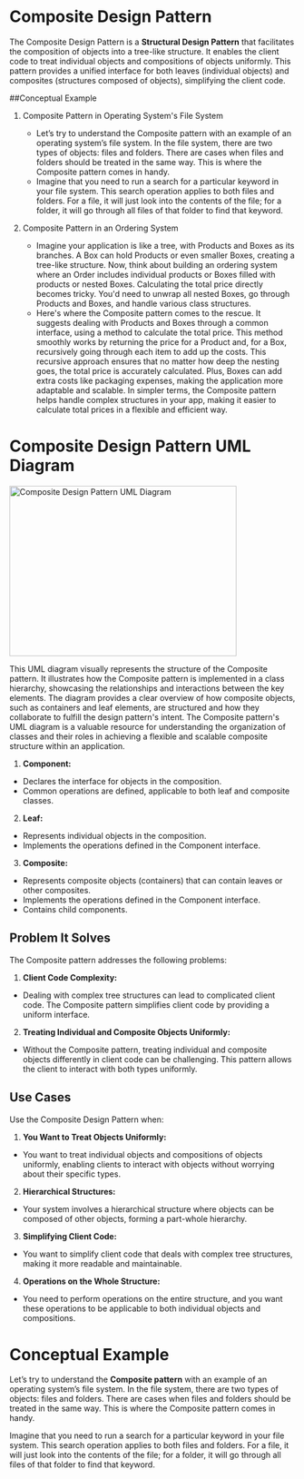 # Composite Design Pattern

The Composite Design Pattern is a **Structural Design Pattern** that facilitates the composition of objects into a tree-like structure. It enables the client code to treat individual objects and compositions of objects uniformly. This pattern provides a unified interface for both leaves (individual objects) and composites (structures composed of objects), simplifying the client code.

##Conceptual Example
1. Composite Pattern in Operating System's File System
   - Let’s try to understand the Composite pattern with an example of an operating system’s file system. In the file system, there are two types of objects: files and folders. There are cases when files and folders should be treated in the same way. This is where the Composite pattern comes in handy. 
   - Imagine that you need to run a search for a particular keyword in your file system. This search operation applies to both files and folders. For a file, it will just look into the contents of the file; for a folder, it will go through all files of that folder to find that keyword.
   
2. Composite Pattern in an Ordering System
   - Imagine your application is like a tree, with Products and Boxes as its branches. A Box can hold Products or even smaller Boxes, creating a tree-like structure. Now, think about building an ordering system where an Order includes individual products or Boxes filled with products or nested Boxes. Calculating the total price directly becomes tricky. You'd need to unwrap all nested Boxes, go through Products and Boxes, and handle various class structures.
   - Here's where the Composite pattern comes to the rescue. It suggests dealing with Products and Boxes through a common interface, using a method to calculate the total price. This method smoothly works by returning the price for a Product and, for a Box, recursively going through each item to add up the costs. This recursive approach ensures that no matter how deep the nesting goes, the total price is accurately calculated. Plus, Boxes can add extra costs like packaging expenses, making the application more adaptable and scalable. In simpler terms, the Composite pattern helps handle complex structures in your app, making it easier to calculate total prices in a flexible and efficient way.
   
# Composite Design Pattern UML Diagram

  <img src="/Users/nikhilkumar/GolandProjects/low-level-design/structural_design_pattern/composite_design_pattern/composite_design_pattern_uml_diagram.png" alt="Composite Design Pattern UML Diagram" width="400" height="300">


This UML diagram visually represents the structure of the Composite pattern. It illustrates how the Composite pattern is implemented in a class hierarchy, showcasing the relationships and interactions between the key elements. The diagram provides a clear overview of how composite objects, such as containers and leaf elements, are structured and how they collaborate to fulfill the design pattern's intent. The Composite pattern's UML diagram is a valuable resource for understanding the organization of classes and their roles in achieving a flexible and scalable composite structure within an application.
1. **Component:**
  - Declares the interface for objects in the composition.
  - Common operations are defined, applicable to both leaf and composite classes.

2. **Leaf:**
  - Represents individual objects in the composition.
  - Implements the operations defined in the Component interface.

3. **Composite:**
  - Represents composite objects (containers) that can contain leaves or other composites.
  - Implements the operations defined in the Component interface.
  - Contains child components.

## Problem It Solves

The Composite pattern addresses the following problems:

1. **Client Code Complexity:**
  - Dealing with complex tree structures can lead to complicated client code. The Composite pattern simplifies client code by providing a uniform interface.

2. **Treating Individual and Composite Objects Uniformly:**
  - Without the Composite pattern, treating individual and composite objects differently in client code can be challenging. This pattern allows the client to interact with both types uniformly.

## Use Cases

Use the Composite Design Pattern when:

1. **You Want to Treat Objects Uniformly:**
  - You want to treat individual objects and compositions of objects uniformly, enabling clients to interact with objects without worrying about their specific types.

2. **Hierarchical Structures:**
  - Your system involves a hierarchical structure where objects can be composed of other objects, forming a part-whole hierarchy.

3. **Simplifying Client Code:**
  - You want to simplify client code that deals with complex tree structures, making it more readable and maintainable.

4. **Operations on the Whole Structure:**
  - You need to perform operations on the entire structure, and you want these operations to be applicable to both individual objects and compositions.

# Conceptual Example

Let’s try to understand the **Composite pattern** with an example of an operating system’s file system. In the file system, there are two types of objects: files and folders. There are cases when files and folders should be treated in the same way. This is where the Composite pattern comes in handy.

Imagine that you need to run a search for a particular keyword in your file system. This search operation applies to both files and folders. For a file, it will just look into the contents of the file; for a folder, it will go through all files of that folder to find that keyword.
